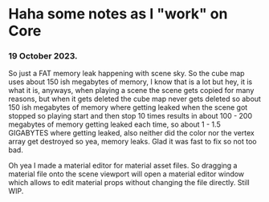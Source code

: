 # Haha some notes as I "work" on Core

### 19 October 2023.

So just a FAT memory leak happening with scene sky. So the cube map uses about 150 ish megabytes of memory, I know that is a lot but hey, it is what it is, anyways, when playing a scene the scene gets
copied for many reasons, but when it gets deleted the cube map never gets deleted so about 150 ish megabytes of memory where getting leaked when the scene got stopped so playing start and then stop 10 times results in about 100 - 200 megabytes of memory getting leaked each time, so about 1 - 1.5 GIGABYTES where getting leaked, also neither did the color nor the vertex array get destroyed so yea, memory leaks. Glad it was fast to fix so not too bad.

Oh yea I made a material editor for material asset files. So dragging a material file onto the scene viewport will open a material editor window which allows to edit material props without changing the file directly. Still WIP.
